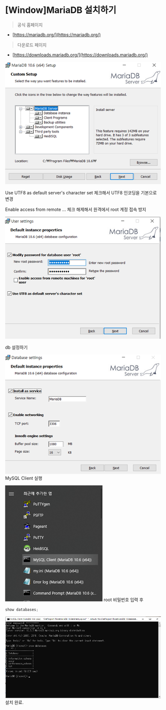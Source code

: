 # [Window]MariaDB 설치하기

> 공식 홈페이지

- [https://mariadb.org/](https://mariadb.org/)

> 다운로드 페이지

- [https://downloads.mariadb.org/](https://downloads.mariadb.org/)


 ![alt text](https://github.com/KrGil/TIL/blob/main/documents/2021_07_28/Untitled.png?raw=true)

Use UTF8 as default server's character set 체크해서 UTF8 인코딩을 기본으로 변경

Enable access from remote ... 체크 해제해서 원격에서 root 계정 접속 방지


 ![alt text](https://github.com/KrGil/TIL/blob/main/documents/2021_07_28/Untitled1.png?raw=true)

db 설정하기

 ![alt text](https://github.com/KrGil/TIL/blob/main/documents/2021_07_28/Untitled2.png?raw=true)
MySQL Client 실행

![alt text](https://github.com/KrGil/TIL/blob/main/documents/2021_07_28/Untitled3.png?raw=true)
root 비밀번호 입력 후

```jsx
show databases;
```
![alt text](https://github.com/KrGil/TIL/blob/main/documents/2021_07_28/Untitled4.png?raw=true)
설치 완료.